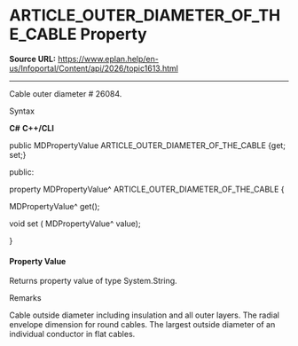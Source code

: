 # ARTICLE_OUTER_DIAMETER_OF_THE_CABLE Property

**Source URL:** https://www.eplan.help/en-us/Infoportal/Content/api/2026/topic1613.html

---

Cable outer diameter # 26084.

Syntax

**C#**
**C++/CLI**


public MDPropertyValue ARTICLE_OUTER_DIAMETER_OF_THE_CABLE {get; set;}

public:

property MDPropertyValue^ ARTICLE_OUTER_DIAMETER_OF_THE_CABLE {

   MDPropertyValue^ get();

   void set (    MDPropertyValue^ value);

}


#### Property Value

Returns property value of type System.String.

Remarks

Cable outside diameter including insulation and all outer layers. The radial envelope dimension for round cables. The largest outside diameter of an individual conductor in flat cables.

